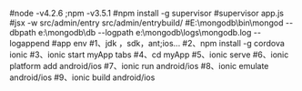 #node -v4.2.6 ;npm -v3.5.1
#npm install -g supervisor
#supervisor app.js
#jsx -w src/admin/entry src/admin/entrybuild/
#E:\mongodb\bin\mongod --dbpath e:\mongodb\db --logpath e:\mongodb\logs\mongodb.log --logappend
#app env
#1、jdk ，sdk，ant;ios...
#2、npm install -g cordova ionic
#3、ionic start myApp tabs
#4、cd myApp
#5、ionic serve
#6、ionic platform add android/ios
#7、ionic run android/ios
#8、ionic emulate android/ios
#9、ionic build android/ios  



